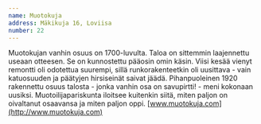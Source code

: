 ```yaml
---
name: Muotokuja
address: Mäkikuja 16, Loviisa
number: 22
---
```

Muotokujan vanhin osuus on 1700-luvulta. Taloa on sittemmin laajennettu useaan otteesen. Se on kunnostettu pääosin omin käsin. Viisi kesää vienyt remontti oli odotettua suurempi, sillä runkorakenteetkin oli uusittava - vain katuosuuden ja päätyjen hirsiseinät saivat jäädä. Pihanpuoleinen 1920 rakennettu osuus talosta - jonka vanhin osa on savupirtti! - meni kokonaan uusiksi. Muotoilijapariskunta iloitsee kuitenkin siitä, miten paljon on oivaltanut osaavansa ja miten paljon oppi. [www.muotokuja.com](http://www.muotokuja.com)
